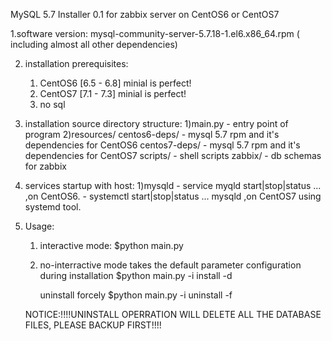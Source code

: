 MySQL 5.7 Installer 0.1 for zabbix server on CentOS6 or CentOS7

1.software version:
	 mysql-community-server-5.7.18-1.el6.x86_64.rpm
		( including almost all other dependencies)

2. installation prerequisites:
	1) CentOS6 [6.5 - 6.8]   minial is perfect!
	2) CentOS7 [7.1 - 7.3]   minial is perfect!
	3) no sql

3. installation source directory structure:
	1)main.py - entry point of program
	2)resources/
			centos6-deps/				- mysql 5.7 rpm and it's dependencies for CentOS6
			centos7-deps/				- mysql 5.7 rpm and it's dependencies for CentOS7
			scripts/					- shell scripts
			zabbix/				        - db schemas for zabbix

4. services startup with host:
    1)mysqld -  service myqld start|stop|status ...   ,on CentOS6.
             -  systemctl start|stop|status ... mysqld  ,on CentOS7 using systemd tool.

5. Usage:
	1) interactive mode:
		$python main.py
	2) no-interractive mode
		takes the default parameter configuration during installation
			$python main.py -i install -d
		
		uninstall forcely
			$python main.py -i uninstall -f
			
	NOTICE:!!!!UNINSTALL OPERRATION WILL DELETE ALL THE DATABASE FILES, PLEASE BACKUP FIRST!!!!
